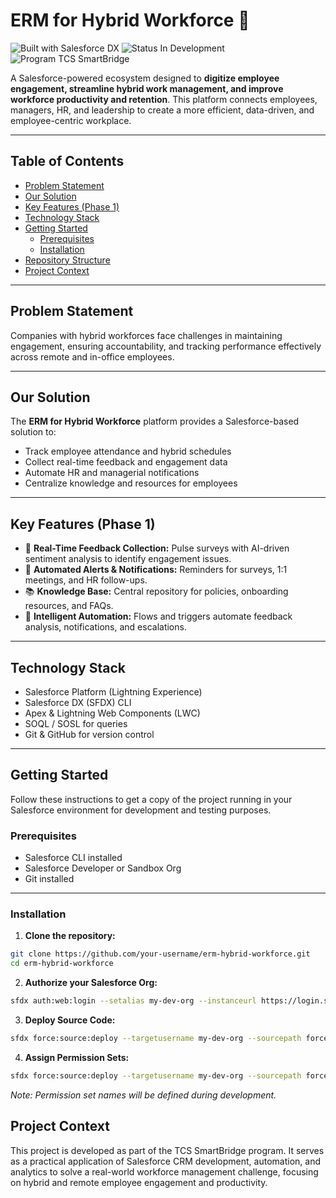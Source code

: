 # ERM for Hybrid Workforce 💼

![Built with Salesforce DX](https://img.shields.io/badge/Built%20with-Salesforce%20DX-orange)
![Status In Development](https://img.shields.io/badge/Status-In%20Development-brightgreen)
![Program TCS SmartBridge](https://img.shields.io/badge/Program-TCS%20SmartBridge-purple)

A Salesforce-powered ecosystem designed to **digitize employee engagement, streamline hybrid work management, and improve workforce productivity and retention**. This platform connects employees, managers, HR, and leadership to create a more efficient, data-driven, and employee-centric workplace.

---

## Table of Contents
- [Problem Statement](#problem-statement)  
- [Our Solution](#our-solution)  
- [Key Features (Phase 1)](#key-features-phase-1)  
- [Technology Stack](#technology-stack)  
- [Getting Started](#getting-started)  
  - [Prerequisites](#prerequisites)  
  - [Installation](#installation)  
- [Repository Structure](#repository-structure)  
- [Project Context](#project-context)  

---

## Problem Statement
Companies with hybrid workforces face challenges in maintaining engagement, ensuring accountability, and tracking performance effectively across remote and in-office employees.

---

## Our Solution
The **ERM for Hybrid Workforce** platform provides a Salesforce-based solution to:  
- Track employee attendance and hybrid schedules  
- Collect real-time feedback and engagement data  
- Automate HR and managerial notifications  
- Centralize knowledge and resources for employees  

---

## Key Features (Phase 1)
- 📝 **Real-Time Feedback Collection:** Pulse surveys with AI-driven sentiment analysis to identify engagement issues.  
- 🔔 **Automated Alerts & Notifications:** Reminders for surveys, 1:1 meetings, and HR follow-ups.  
- 📚 **Knowledge Base:** Central repository for policies, onboarding resources, and FAQs.  
- 🤖 **Intelligent Automation:** Flows and triggers automate feedback analysis, notifications, and escalations.  

---

## Technology Stack
- Salesforce Platform (Lightning Experience)  
- Salesforce DX (SFDX) CLI  
- Apex & Lightning Web Components (LWC)  
- SOQL / SOSL for queries  
- Git & GitHub for version control  

---

## Getting Started
Follow these instructions to get a copy of the project running in your Salesforce environment for development and testing purposes.

### Prerequisites
- Salesforce CLI installed  
- Salesforce Developer or Sandbox Org  
- Git installed

---

### Installation
1. **Clone the repository:**
```bash
git clone https://github.com/your-username/erm-hybrid-workforce.git
cd erm-hybrid-workforce
```

2. **Authorize your Salesforce Org:**
```bash
sfdx auth:web:login --setalias my-dev-org --instanceurl https://login.salesforce.com
```

3. **Deploy Source Code:**
```bash
sfdx force:source:deploy --targetusername my-dev-org --sourcepath force-app
```

4. **Assign Permission Sets:**
```bash
sfdx force:source:deploy --targetusername my-dev-org --sourcepath force-app
```

*Note: Permission set names will be defined during development.*


## Project Context

This project is developed as part of the TCS SmartBridge program.
It serves as a practical application of Salesforce CRM development, automation, and analytics to solve a real-world workforce management challenge, focusing on hybrid and remote employee engagement and productivity.
